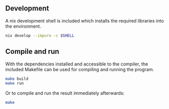 ## Development

A nix development shell is included which installs the required libraries into the environment.

```sh
nix develop --impure -c $SHELL
```

## Compile and run

With the dependencies installed and accessible to the compiler, 
the included Makefile can be used for compiling and running the program.

```sh
make build
make run
```

Or to compile and run the result immediately afterwards:

```sh
make
```
